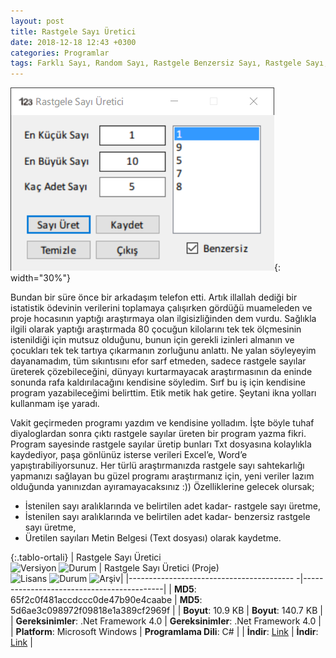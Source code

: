 ```yaml
---
layout: post
title: Rastgele Sayı Üretici
date: 2018-12-18 12:43 +0300
categories: Programlar
tags: Farklı Sayı, Random Sayı, Rastgele Benzersiz Sayı, Rastgele Sayı, Rastgele Sayı Üretici
---
```

![rastgele-sayi-uretici](/images/programlar/rastgele-sayi-uretici.png){: width="30%"}

Bundan bir süre önce bir arkadaşım telefon etti. Artık illallah dediği bir istatistik ödevinin verilerini toplamaya çalışırken gördüğü muameleden ve proje hocasının yaptığı araştırmaya olan ilgisizliğinden dem vurdu. Sağlıkla ilgili olarak yaptığı araştırmada 80 çocuğun kilolarını tek tek ölçmesinin istenildiği için mutsuz olduğunu, bunun için gerekli izinleri almanın ve çocukları tek tek tartıya çıkarmanın zorluğunu anlattı. Ne yalan söyleyeyim dayanamadım, tüm sıkıntısını efor sarf etmeden, sadece rastgele sayılar üreterek çözebileceğini, dünyayı kurtarmayacak araştırmasının da eninde sonunda rafa kaldırılacağını kendisine söyledim. Sırf bu iş için kendisine program yazabileceğimi belirttim. Etik metik hak getire. Şeytani ikna yolları kullanmam işe yaradı.

Vakit geçirmeden programı yazdım ve kendisine yolladım. İşte böyle tuhaf diyaloglardan sonra çıktı rastgele sayılar üreten bir program yazma fikri. Program sayesinde rastgele sayılar üretip bunları Txt dosyasına kolaylıkla kaydediyor, paşa gönlünüz isterse verileri Excel’e, Word’e yapıştırabiliyorsunuz. Her türlü araştırmanızda rastgele sayı sahtekarlığı yapmanızı sağlayan bu güzel programı araştırmanız için, yeni veriler lazım olduğunda yanınızdan ayıramayacaksınız :)) Özelliklerine gelecek olursak;

- İstenilen sayı aralıklarında ve belirtilen adet kadar- rastgele sayı üretme,
- İstenilen sayı aralıklarında ve belirtilen adet kadar- benzersiz rastgele sayı üretme,
- Üretilen sayıları Metin Belgesi (Text dosyası) olarak kaydetme.

{:.tablo-ortali}
| Rastgele Sayı Üretici<br>![Versiyon](https://img.shields.io/badge/Versiyon-1.2-blueviolet.svg?style=flat) ![Durum](https://img.shields.io/badge/Durum-Çalışıyor-success.svg?style=flat) | Rastgele Sayı Üretici (Proje)<br>![Lisans](https://img.shields.io/badge/Lisans-MIT-blue.svg?style=flat) ![Durum](https://img.shields.io/badge/Proje-Sonlandırıldı-lightgray.svg?style=flat) ![Arşiv](https://img.shields.io/badge/Arşiv-orange.svg?style=flat)|
|----------------------------------------- -|-------------------------------------------|
| **MD5**: 65f2c0f481accdccc0de47b90e4caabe | **MD5**: 5d6ae3c098972f09818e1a389cf2969f | 
| **Boyut**: 10.9 KB                       | **Boyut**:  140.7 KB                         |
| **Gereksinimler**: .Net Framework 4.0     | **Gereksinimler**: .Net Framework 4.0     |
| **Platform**: Microsoft Windows           | **Programlama Dili**: C#                  |
| **İndir**: [Link](http://www.umutd.com/programlar1/rastgele-sayi-uretici.zip)         | **İndir**: [Link](http://www.umutd.com/programlar1/rastgele-sayi-uretici-proje.zip)                      |